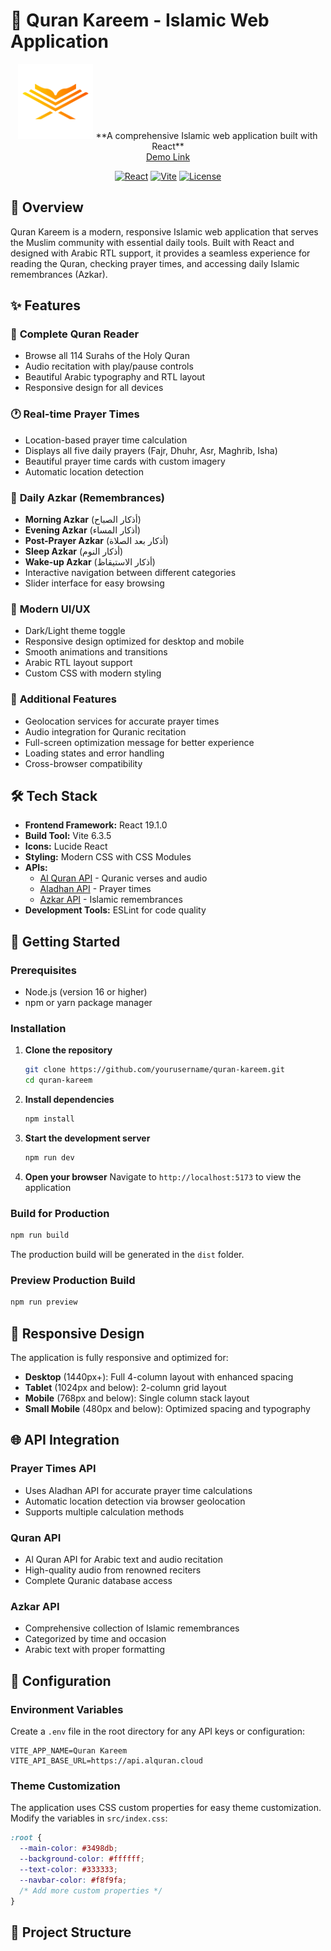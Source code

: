 # 🕌 Quran Kareem - Islamic Web Application

<div align="center">
  <img src="public/logo.png" alt="Quran Kareem Logo" width="120" height="120">
  **A comprehensive Islamic web application built with React**
  <a href='https://quran-kareem-one.vercel.app/' style='display: block'>
    Demo Link
  </a>
  
  [![React](https://img.shields.io/badge/React-19.1.0-blue.svg)](https://reactjs.org/)
  [![Vite](https://img.shields.io/badge/Vite-6.3.5-purple.svg)](https://vitejs.dev/)
  [![License](https://img.shields.io/badge/License-MIT-green.svg)](LICENSE)
</div>

## 🌟 Overview

Quran Kareem is a modern, responsive Islamic web application that serves the Muslim community with essential daily tools. Built with React and designed with Arabic RTL support, it provides a seamless experience for reading the Quran, checking prayer times, and accessing daily Islamic remembrances (Azkar).

## ✨ Features

### 📖 **Complete Quran Reader**
- Browse all 114 Surahs of the Holy Quran
- Audio recitation with play/pause controls
- Beautiful Arabic typography and RTL layout
- Responsive design for all devices

### 🕐 **Real-time Prayer Times**
- Location-based prayer time calculation
- Displays all five daily prayers (Fajr, Dhuhr, Asr, Maghrib, Isha)
- Beautiful prayer time cards with custom imagery
- Automatic location detection

### 🤲 **Daily Azkar (Remembrances)**
- **Morning Azkar** (أذكار الصباح)
- **Evening Azkar** (أذكار المساء)
- **Post-Prayer Azkar** (أذكار بعد الصلاة)
- **Sleep Azkar** (أذكار النوم)
- **Wake-up Azkar** (أذكار الاستيقاظ)
- Interactive navigation between different categories
- Slider interface for easy browsing

### 🎨 **Modern UI/UX**
- Dark/Light theme toggle
- Responsive design optimized for desktop and mobile
- Smooth animations and transitions
- Arabic RTL layout support
- Custom CSS with modern styling

### 🔧 **Additional Features**
- Geolocation services for accurate prayer times
- Audio integration for Quranic recitation
- Full-screen optimization message for better experience
- Loading states and error handling
- Cross-browser compatibility

## 🛠️ Tech Stack

- **Frontend Framework:** React 19.1.0
- **Build Tool:** Vite 6.3.5
- **Icons:** Lucide React
- **Styling:** Modern CSS with CSS Modules
- **APIs:** 
  - [Al Quran API](https://api.alquran.cloud/) - Quranic verses and audio
  - [Aladhan API](https://api.aladhan.com/) - Prayer times
  - [Azkar API](https://github.com/nawafalqari/ayah) - Islamic remembrances
- **Development Tools:** ESLint for code quality

## 🚀 Getting Started

### Prerequisites

- Node.js (version 16 or higher)
- npm or yarn package manager

### Installation

1. **Clone the repository**
   ```bash
   git clone https://github.com/yourusername/quran-kareem.git
   cd quran-kareem
   ```

2. **Install dependencies**
   ```bash
   npm install
   ```

3. **Start the development server**
   ```bash
   npm run dev
   ```

4. **Open your browser**
   Navigate to `http://localhost:5173` to view the application

### Build for Production

```bash
npm run build
```

The production build will be generated in the `dist` folder.

### Preview Production Build

```bash
npm run preview
```

## 📱 Responsive Design

The application is fully responsive and optimized for:

- **Desktop** (1440px+): Full 4-column layout with enhanced spacing
- **Tablet** (1024px and below): 2-column grid layout
- **Mobile** (768px and below): Single column stack layout
- **Small Mobile** (480px and below): Optimized spacing and typography

## 🌐 API Integration

### Prayer Times API
- Uses Aladhan API for accurate prayer time calculations
- Automatic location detection via browser geolocation
- Supports multiple calculation methods

### Quran API
- Al Quran API for Arabic text and audio recitation
- High-quality audio from renowned reciters
- Complete Quranic database access

### Azkar API
- Comprehensive collection of Islamic remembrances
- Categorized by time and occasion
- Arabic text with proper formatting

## 🔧 Configuration

### Environment Variables

Create a `.env` file in the root directory for any API keys or configuration:

```env
VITE_APP_NAME=Quran Kareem
VITE_API_BASE_URL=https://api.alquran.cloud
```

### Theme Customization

The application uses CSS custom properties for easy theme customization. Modify the variables in `src/index.css`:

```css
:root {
  --main-color: #3498db;
  --background-color: #ffffff;
  --text-color: #333333;
  --navbar-color: #f8f9fa;
  /* Add more custom properties */
}
```

## 📁 Project Structure
